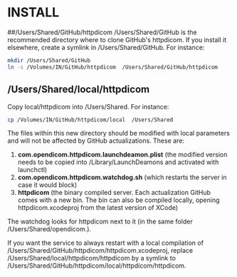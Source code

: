 # INSTALL
##/Users/Shared/GitHub/httpdicom
/Users/Shared/GitHub is the recommended directory where to clone GitHub's httpdicom. If you install it elsewhere, create a symlink in /Users/Shared/GitHub. For instance: 

```bash
mkdir /Users/Shared/GitHub
ln -s /Volumes/IN/GitHub/httpdicom  /Users/Shared/GitHub/httpdicom
```

## /Users/Shared/local/httpdicom
Copy local/httpdicom  into /Users/Shared. For instance:

```bash
cp /Volumes/IN/GitHub/httpdicom/local  /Users/Shared
```

The files within this new directory should be modified with local parameters and will not be affected by GitHub actualizations.
These are:

1. **com.opendicom.httpdicom.launchdeamon.plist** (the modified version needs to be copied into /Library/LaunchDeamons and activated with launchctl)
2. **com.opendicom.httpdicom.watchdog.sh** (which restarts the server in case it would block)
3. **httpdicom** (the binary compiled server. Each actualization GitHub comes with a new bin. The bin can also be compiled locally, opening httpdicom.xcodeproj from the latest version of XCode)

The watchdog looks for httpdicom next to it (in the same folder /Users/Shared/opendicom.). 

If you want the service to always restart with a local compilation of /Users/Shared/GitHub/httpdicom/httpdicom.xcodeproj, replace /Users/Shared/local/httpdicom/httpdicom by a symlink to /Users/Shared/GitHub/httpdicom/local/httpdicom/httpdicom.